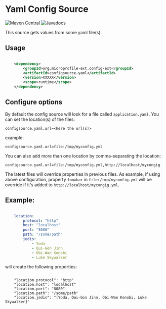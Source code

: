 # Yaml Config Source

[![Maven Central](https://maven-badges.herokuapp.com/maven-central/org.microprofile-ext.config-ext/configsource-yaml/badge.svg)](https://maven-badges.herokuapp.com/maven-central/org.microprofile-ext.config-ext/configsource-yaml)
[![Javadocs](https://www.javadoc.io/badge/org.microprofile-ext.config-ext/configsource-yaml.svg)](https://www.javadoc.io/doc/org.microprofile-ext.config-ext/configsource-yaml)

This source gets values from some yaml file(s).

## Usage

```xml

    <dependency>
        <groupId>org.microprofile-ext.config-ext</groupId>
        <artifactId>configsource-yaml</artifactId>
        <version>XXXXX</version>
        <scope>runtime</scope>
    </dependency>

```

## Configure options

By default the config source will look for a file called `application.yaml`. You can set the location(s) of the files:

    configsource.yaml.url=<here the url(s)>

example:

    configsource.yaml.url=file:/tmp/myconfig.yml

You can also add more than one location by comma-separating the location:

    configsource.yaml.url=file:/tmp/myconfig.yml,http://localhost/mycongig.yml

The latest files will override properties in previous files. As example, if using above configuration, property `foo=bar` in `file:/tmp/myconfig.yml` will be override if it's added to `http://localhost/mycongig.yml`.

## Example:

```yaml

    location:
        protocol: "http"
        host: "localhost"
        port: "8080"
        path: "/some/path"
        jedis:
            - Yoda
            - Qui-Gon Jinn
            - Obi-Wan Kenobi
            - Luke Skywalker
```

will create the following properties:

```property
    
    "location.protocol": "http"
    "location.host": "localhost"
    "location.port": "8080"
    "location.path": "/some/path"
    "location.jedis": "[Yoda, Qui-Gon Jinn, Obi-Wan Kenobi, Luke Skywalker]"

```
